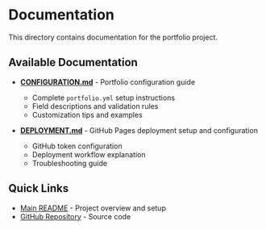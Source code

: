 # Documentation

This directory contains documentation for the portfolio project.

## Available Documentation

- **[CONFIGURATION.md](CONFIGURATION.md)** - Portfolio configuration guide
  - Complete `portfolio.yml` setup instructions
  - Field descriptions and validation rules
  - Customization tips and examples

- **[DEPLOYMENT.md](DEPLOYMENT.md)** - GitHub Pages deployment setup and configuration
  - GitHub token configuration
  - Deployment workflow explanation
  - Troubleshooting guide

## Quick Links

- [Main README](../README.md) - Project overview and setup
- [GitHub Repository](https://github.com/pedrospinosa/portfolio) - Source code
